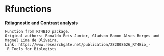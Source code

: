 # Rfunctions

**Rdiagnostic and Contrast analysis**

    Function from RT4BIO package.
    Original authors: Ronaldo Reis Junior, Gladson Ramon Alves Borges and Magnel Lima de Oliveira.
    Link: https://www.researchgate.net/publication/282808626_RT4Bio_-_R_Tools_for_Biologists
